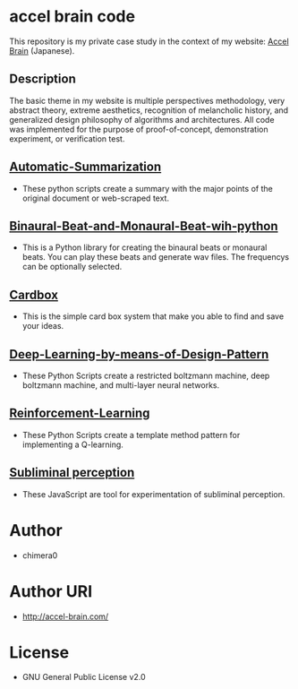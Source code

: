 # accel brain code

This repository is my private case study in the context of my website: [Accel Brain](https://accel-brain.com) (Japanese).

## Description

The basic theme in my website is multiple perspectives methodology, very abstract theory, extreme aesthetics, recognition of melancholic history, and generalized design philosophy of algorithms and architectures. All code was implemented for the purpose of proof-of-concept, demonstration experiment, or verification test.

## [Automatic-Summarization](https://github.com/chimera0/accel-brain-code/tree/master/Automatic-Summarization)

- These python scripts create a summary with the major points of the original document or web-scraped text.

## [Binaural-Beat-and-Monaural-Beat-wih-python](https://github.com/chimera0/accel-brain-code/tree/master/Binaural-Beat-and-Monaural-Beat-wih-python)

- This is a Python library for creating the binaural beats or monaural beats. You can play these beats and generate wav files. The frequencys can be optionally selected.

## [Cardbox](https://github.com/chimera0/accel-brain-code/tree/master/Cardbox)

- This is the simple card box system that make you able to find and save your ideas.

## [Deep-Learning-by-means-of-Design-Pattern](https://github.com/chimera0/accel-brain-code/tree/master/Deep-Learning-by-means-of-Design-Pattern)

- These Python Scripts create a restricted boltzmann machine, deep boltzmann machine, and multi-layer neural networks.

## [Reinforcement-Learning](https://github.com/chimera0/accel-brain-code/tree/master/Reinforcement-Learning)

- These Python Scripts create a template method pattern for implementing a Q-learning.

## [Subliminal perception](https://github.com/chimera0/accel-brain-code/tree/master/Subliminal-Perception)

- These JavaScript are tool for experimentation of subliminal perception.

# Author

- chimera0

# Author URI

- http://accel-brain.com/

# License

- GNU General Public License v2.0
